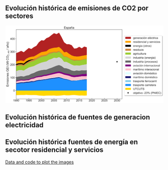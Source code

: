 ## Evolución histórica de emisiones de CO2 por sectores

![Image](https://github.com/transicion-energetica-visual/transicion-energetica-visual.github.io/blob/master/figures/emisiones_historicas_sectores.png)

## Evolución histórica de fuentes de generacion electricidad 

## Evolución histórica fuentes de energía en secotor residencial y servicios


[Data and code to plot the images](https://github.com/martavp/transicion-energetica/) 
